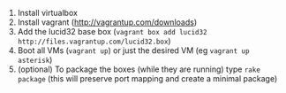1. Install virtualbox
2. Install vagrant (http://vagrantup.com/downloads)
3. Add the lucid32 base box (`vagrant box add lucid32 http://files.vagrantup.com/lucid32.box`)
4. Boot all VMs (`vagrant up`) or just the desired VM (eg `vagrant up asterisk`)
5. (optional) To package the boxes (while they are running) type `rake package` (this will preserve port mapping and create a minimal package)
